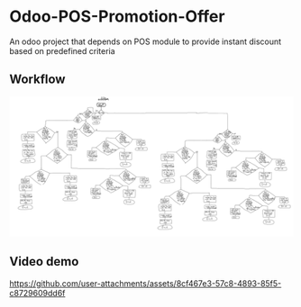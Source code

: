 # Odoo-POS-Promotion-Offer

An odoo project that depends on POS module to provide instant discount based on predefined criteria

## Workflow

<picture>
 <img alt="Screenshot1" src="./addition_workflow.jpg">
</picture>

## Video demo

https://github.com/user-attachments/assets/8cf467e3-57c8-4893-85f5-c8729609dd6f
